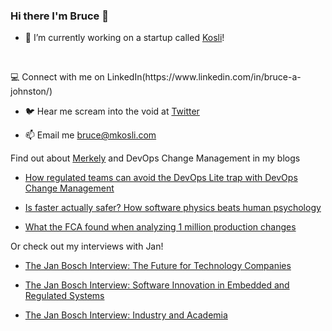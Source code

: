 ### Hi there I'm Bruce 👋

- 🔭 I’m currently working on a startup called [Kosli](https://www.kosli.com/)!
<p>&nbsp;</p>
   💻  Connect with me on LinkedIn(https://www.linkedin.com/in/bruce-a-johnston/)

-   🐦  Hear me scream into the void at [Twitter](https://twitter.com/Eoinel_)

-   📫  Email me <bruce@mkosli.com>

Find out about [Merkely](https://www.kosli.com/) and DevOps Change Management in my blogs

-   [How regulated teams can avoid the DevOps Lite trap with DevOps Change Management](https://www.kosli.com/blog/how-to-avoid-the-devops-lite-trap-with-devops-change-management/)

-   [Is faster actually safer? How software physics beats human psychology](https://www.kosli.com/blog/is-faster-actually-safer-how-software-physics-beats-human-psychology./)

-   [What the FCA found when analyzing 1 million production changes](https://www.kosli.com/blog/what-the-fca-found-when-analysing-1-million-production-changes/)

Or check out my interviews with Jan!

-   [The Jan Bosch Interview: The Future for Technology Companies](https://www.kosli.com/blog/the-jan-bosch-interview-the-future-for-technology-companies/)

-   [The Jan Bosch Interview: Software Innovation in Embedded and Regulated Systems](https://www.kosli.com/blog/the-jan-bosch-interview-software-innovation-in-embedded-and-regulated-systems/)

-   [The Jan Bosch Interview: Industry and Academia](https://www.kosli.com/blog/jan-bosch-interview-industry-and-academia/)


